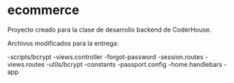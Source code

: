 # ecommerce

Proyecto creado para la clase de desarrollo backend de CoderHouse.

Archivos modificados para la entrega: 

-scripts/bcrypt
-views.controller
-forgot-password
-session.routes
-views.routes
-utils/bcrypt
-constants
-passport.config
-home.handlebars
-app
